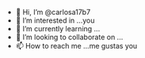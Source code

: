- 👋 Hi, I’m @carlosa17b7
- 👀 I’m interested in ...you
- 🌱 I’m currently learning ...
- 💞️ I’m looking to collaborate on ...
- 📫 How to reach me ...me gustas you

<!---
carlosa17b7/carlosa17b7 is a ✨ special ✨ repository because its `README.md` (this file) appears on your GitHub profile.
You can click the Preview link to take a look at your changes.
--->
